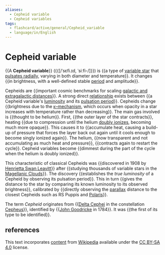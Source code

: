 ```yaml
---
aliases:
  - Cepheid variable
  - Cepheid variables
tags:
  - flashcard/active/general/Cepheid_variable
  - language/in/English
---
```


# Cepheid variable

{{A __Cepheid variable__}} ({{[/ˈsɛfi.ɪd, ˈsiːfi-/]}}) is {{a type of [variable star](variable%20star.md) that [pulsates radially](instability%20strip.md), varying in both diameter and temperature}}. It changes {{in brightness, with a well-defined stable [period](frequency.md) and amplitude}}. <!--SR:!2024-10-08,47,290!2024-10-15,53,310!2024-10-04,43,290!2024-09-29,37,290-->

Cepheids are {{important cosmic benchmarks for scaling [galactic and extragalactic distances](cosmic%20distance%20ladder.md)}}. A strong direct [relationship](period-luminosity%20relation.md) exists between {{a Cepheid variable's [luminosity](luminosity.md) and its [pulsation period](periodic%20function.md)}}. Cepheids change {{brightness due to the [κ–mechanism](kappa–mechanism.md), which occurs when opacity in a star increases with temperature rather than decreasing}}. The main gas involved is {{thought to be helium}}. First, {{the outer layer of the star contracts}}, heating {{due to compression until the helium [doubly ionizes](double%20ionization.md), becoming much more opaque}}. This causes it to {{accumulate heat, causing a build-up of pressure that forces the layer back out again until it cools enough to become singly ionized again}}. The helium, {{now transparent and not accumulating as much heat and pressure}}, {{contracts again to restart the cycle}}. Cepheid variables become {{dimmest during the part of the cycle when the helium is doubly ionized}}. <!--SR:!2024-12-16,84,270!2024-10-25,59,310!2024-12-28,93,270!2024-10-24,58,310!2024-10-23,57,310!2024-12-30,94,270!2024-11-12,61,270!2024-10-26,60,310!2024-10-29,63,310!2024-10-14,48,290-->

This characteristic of classical Cepheids was {{discovered in 1908 by [Henrietta Swan Leavitt](Henrietta%20Swan%20Leavitt.md)}} after {{studying thousands of variable stars in the [Magellanic Clouds](Magellanic%20Clouds.md)}}. The discovery {{establishes the _true luminosity_ of a Cepheid by observing its pulsation period}}. This in turn {{gives the distance to the star by comparing its known luminosity to its observed brightness}}, calibrated by {{directly observing the [parallax](parallax%20in%20astronomy.md) distance to the closest Cepheids such as RS Puppis and [Polaris](polaris.md)}}. <!--SR:!2024-10-14,32,210!2024-10-03,42,290!2024-10-05,42,290!2024-11-24,70,270!2024-11-17,66,270-->

The term _Cepheid_ originates from {{[Delta Cephei](Delta%20Cephei.md) in the constellation [Cepheus](Cepheus%20(constellation).md)}}, identified by {{[John Goodricke](John%20Goodricke.md) in 1784}}. It was {{the first of its type to be identified}}. <!--SR:!2024-11-04,55,270!2024-10-23,43,230!2024-10-23,60,310-->

## references

This text incorporates [content](https://en.wikipedia.org/wiki/Cepheid_variable) from [Wikipedia](Wikipedia.md) available under the [CC BY-SA 4.0](https://creativecommons.org/licenses/by-sa/4.0/) license.
